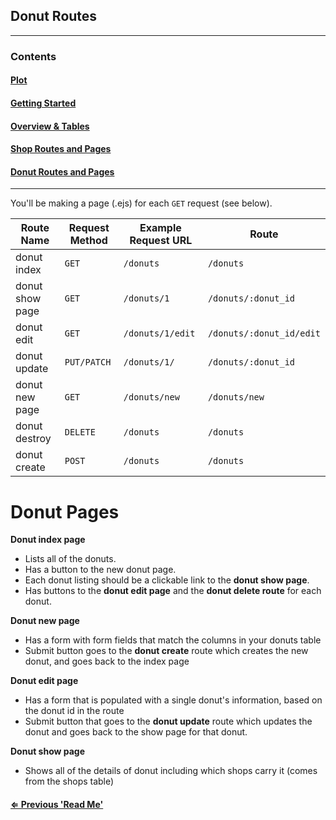 ## Donut Routes

-----------------------
### Contents

#### [Plot](readme.md)

#### [Getting Started](getting_started.md)

#### [Overview & Tables](overview.md)

#### [Shop Routes and Pages](shop_routes_pages.md)

#### [Donut Routes and Pages](donut_routes_pages.md)
-------------------------


You'll be making a page (.ejs) for each `GET` request (see below).

| Route Name     | Request Method | Example Request URL |  Route                   
|----------------|----------------|---------------------|----------------------
| donut index     | `GET`          | `/donuts`            |  `/donuts`
| donut show page | `GET`          | `/donuts/1`          |  `/donuts/:donut_id`
| donut edit      | `GET`          | `/donuts/1/edit`     |  `/donuts/:donut_id/edit`
| donut update    | `PUT/PATCH`    | `/donuts/1/`         |  `/donuts/:donut_id`
| donut new page  | `GET`          | `/donuts/new`        |  `/donuts/new`
| donut destroy   | `DELETE`       | `/donuts`            |  `/donuts`
| donut create    | `POST`         | `/donuts`            |  `/donuts`

# Donut Pages

**Donut index page**
 - Lists all of the donuts.
 - Has a button to the new donut page.
 - Each donut listing should be a clickable link to the **donut show page**.
 - Has buttons to the **donut edit page** and the **donut delete route** for each donut.

**Donut new page**
 - Has a form with form fields that match the columns in your donuts table
 - Submit button goes to the **donut create** route which creates the new donut, and goes back to the index page

**Donut edit page**
 - Has a form that is populated with a single donut's information, based on the donut id in the route
 - Submit button that goes to the **donut update** route which updates the donut and goes back to the show page for that donut.

**Donut show page**
 - Shows all of the details of donut including which shops carry it (comes from the shops table)

#### [⇐ Previous 'Read Me'](shop_routes_pages.md)
